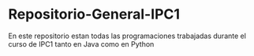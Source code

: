 # Repositorio-General-IPC1
En este repositorio estan todas las programaciones trabajadas durante el curso de IPC1 tanto en Java como en Python
